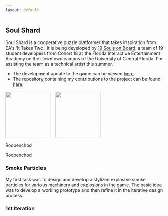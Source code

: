 ```yaml
---
layout: default
---
```


## Soul Shard
Soul Shard is a cooperative puzzle platformer that takes inspiration from EA's 'It Takes Two'. It is being developed by [19 Souls on Board](https://www.19soulsonboard.com/about), a team of 19 student developers from Cohort 18 at the Florida Interactive Entertainment Academy on the downtown campus of the University of Central Florida. I'm assisting the team as a technical artist this summer.
* The development update to the game can be viewed [here](https://www.youtube.com/watch?v=cN4vf7va254). 
* The repository containing my contributions to the project can be found [here](https://github.com/19SOB/ucf-fiea-19sob-capstone-project-temp).
<div>
  <img src="https://aniketrajnish.github.io/me/files/SoulShard.png" style="width:15vw; margin-right:1vw">
  <img src="https://aniketrajnish.github.io/me/files/SoulShard.png" style="width:15vw">
</div>
<span>
  <p style="width:15vw; margin-right:1vw">Roobenchod</p>
  <p style="width:15vw">Roobenchod</p>
</span>

### Smoke Particles
My first task was to design and develop a stylized explosive smoke particles for various machinery and explosions in the game. The basic idea was to develop a working prototype and then refine it in the iterative design process.

### 1st Iteration
